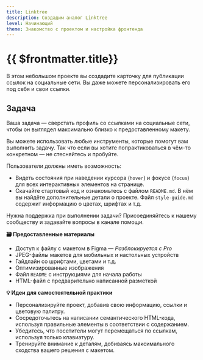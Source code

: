 ```yaml
---
title: Linktree
description: Создадим аналог Linktree
level: Начинающий
theme: Знакомство с проектом и настройка фронтенда
---
```


# {{ $frontmatter.title}}

<ModernJsMeta :level="$frontmatter.level" :theme="$frontmatter.theme"/>

В этом небольшом проекте вы создадите карточку для публикации ссылок на социальные сети. Вы даже можете персонализировать его под себя и свои ссылки.

## Задача

Ваша задача — сверстать профиль со ссылками на социальные сети, чтобы он выглядел максимально близко к предоставленному макету.

Вы можете использовать любые инструменты, которые помогут вам выполнить задачу. Так что если вы хотите попрактиковаться в чём-то конкретном — не стесняйтесь и пробуйте.

Пользователи должны иметь возможность:

- Видеть состояния при наведении курсора (`hover`) и фокусе (`focus`) для всех интерактивных элементов на странице.
- Скачайте стартовый код и ознакомьтесь с файлом `README.md`. В нём вы найдёте дополнительные детали о проекте. Файл `style-guide.md` содержит информацию о цветах, шрифтах и т.д.

Нужна поддержка при выполнении задачи? Присоединяйтесь к нашему сообществу и задавайте вопросы в канале помощи.

**🗃 Предоставленные материалы**

- Доступ к файлу с макетом в Figma — _Разблокируется с Pro_
- JPEG-файлы макетов для мобильных и настольных устройств
- Гайдлайн со шрифтами, цветами и т.д.
- Оптимизированные изображения
- Файл `README` с инструкциями для начала работы
- HTML-файл с предварительно написанной разметкой

**💡 Идеи для самостоятельной практики**

- Персонализируйте проект, добавив свою информацию, ссылки и цветовую палитру.
- Сосредоточьтесь на написании семантического HTML-кода, используя правильные элементы в соответствии с содержанием.
- Убедитесь, что посетители могут перемещаться по ссылкам, используя только клавиатуру.
- Тренируйте внимание к деталям, добиваясь максимального сходства вашего решения с макетом.
